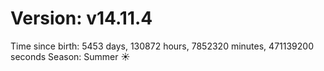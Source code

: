 # Version: v14.11.4
Time since birth: 5453 days, 130872 hours, 7852320 minutes, 471139200 seconds
Season: Summer ☀️
